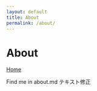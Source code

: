 ```yaml
---
layout: default
title: About
permalink: /about/
---
```


# About

[Home]({{site.baseurl}}/)

Find me in about.md
テキスト修正
